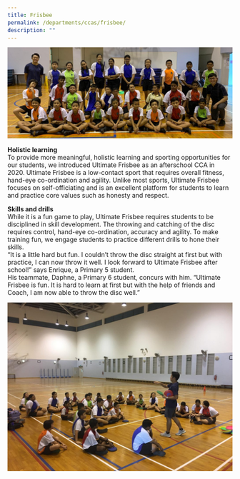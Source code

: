 ```yaml
---
title: Frisbee
permalink: /departments/ccas/frisbee/
description: ""
---
```

<img src="/images/Ultimate-Frsibee-1.jpg">
<p><strong>Holistic learning<br></strong>To provide more meaningful, holistic learning and sporting opportunities for our students, we introduced Ultimate Frisbee as an afterschool CCA in 2020. Ultimate Frisbee is a low-contact sport that requires overall fitness, hand-eye co-ordination and agility. Unlike most sports, Ultimate Frisbee focuses on self-officiating and is an excellent platform for students to learn and practice core values such as honesty and respect.</p>
<p><strong>Skills and drills<br></strong>While it is a fun game to play, Ultimate Frisbee requires students to be disciplined in skill development. The throwing and catching of the disc requires control, hand-eye co-ordination, accuracy and agility. To make training fun, we engage students to practice different drills to hone their skills.<br>“It is a little hard but fun. I couldn’t throw the disc straight at first but with practice, I can now throw it well. I look forward to Ultimate Frisbee after school!” says Enrique, a Primary 5 student.<br>His teammate, Daphne, a Primary 6 student, concurs with him. “Ultimate Frisbee is fun. It is hard to learn at first but with the help of friends and Coach, I am now able to throw the disc well.”</p>
<img src="/images/Ultimate-Frisbee-2-1024x768.jpg">